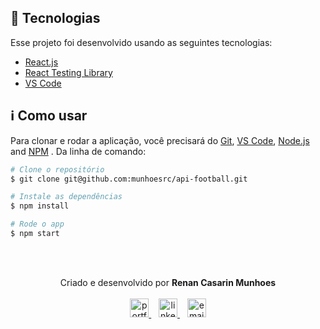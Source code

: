 ## :rocket: Tecnologias

Esse projeto foi desenvolvido usando as seguintes tecnologias:

-  [React.js](https://reactjs.org/)
-  [React Testing Library](https://testing-library.com/docs/react-testing-library/intro/)
-  [VS Code](https://code.visualstudio.com/)

## :information_source: Como usar

Para clonar e rodar a aplicação, você precisará do [Git](https://git-scm.com), [VS Code](https://code.visualstudio.com/), [Node.js](https://nodejs.org/) and [NPM](https://www.npmjs.com/) . Da linha de comando:

```bash
# Clone o repositório
$ git clone git@github.com:munhoesrc/api-football.git

# Instale as dependências
$ npm install

# Rode o app
$ npm start

```

<br/><br/>

<p align="center">
  Criado e desenvolvido por <b>Renan Casarin Munhoes</b>
  <br/><br/>
  
  <a href="http://munhoesrc.me/">
    <img alt="portfolio" height="30px" src="https://i.imgur.com/7lbNPnj.png" />
  </a>
  &nbsp;&nbsp;
  <a href="https://www.linkedin.com/in/renancasarinmunhoes/">
    <img alt="linkedIn" height="30px" src="https://i.imgur.com/TQRXxhT.png" />
  </a>
  &nbsp;&nbsp;
  <a href="mailto:munhoesrc@gmail.com?subject=website contact">
    <img alt="email" height="30px" src="https://i.imgur.com/wu7e3PJ.png" />
  </a>
</p>